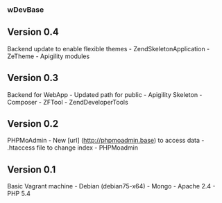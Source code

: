 ### wDevBase

## Version 0.4

Backend update to enable flexible themes
    - ZendSkeletonApplication
    - ZeTheme 
    - Apigility modules

## Version 0.3

Backend for WebApp
    - Updated path for public
    - Apigility Skeleton
    - Composer
    - ZFTool
    - ZendDeveloperTools


## Version 0.2

PHPMoAdmin
    - New [url] (http://phpmoadmin.base) to access data 
    - .htaccess file to change index
    - PHPMoadmin


## Version 0.1

Basic Vagrant machine
    - Debian (debian75-x64)
    - Mongo
    - Apache 2.4
    - PHP 5.4